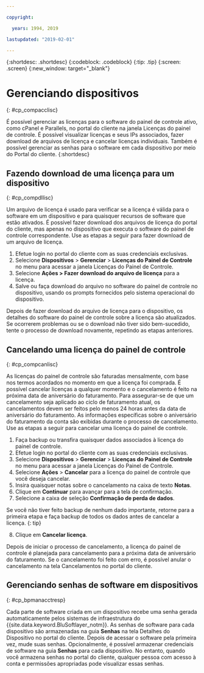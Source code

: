 ```yaml
---

copyright:

  years: 1994, 2019

lastupdated: "2019-02-01"

---
```


{:shortdesc: .shortdesc}
{:codeblock: .codeblock}
{:tip: .tip}
{:screen: .screen}
{:new_window: target="_blank"}

# Gerenciando dispositivos
{: #cp_compacclisc}

É possível gerenciar as licenças para o software do painel de controle ativo, como cPanel e Parallels, no portal do cliente na janela Licenças do painel de controle. É possível visualizar licenças e seus IPs associados, fazer download de arquivos de licença e cancelar licenças individuais. Também é possível gerenciar as senhas para o software em cada dispositivo por meio do Portal do cliente.
{:shortdesc}


## Fazendo download de uma licença para um dispositivo
{: #cp_compdllisc}

Um arquivo de licença é usado para verificar se a licença é válida para o software em um dispositivo e para quaisquer recursos de software que estão ativados. É possível fazer download dos arquivos de licença do portal do cliente, mas apenas no dispositivo que executa o software do painel de controle correspondente. Use as etapas a seguir para fazer download de um arquivo de licença.

1. Efetue login no portal do cliente com as suas credenciais exclusivas.
2. Selecione **Dispositivos** > **Gerenciar** > **Licenças do Painel de Controle** no menu para acessar a janela Licenças do Painel de Controle.
3. Selecione **Ações > Fazer download do arquivo de licença** para a licença.
4. Salve ou faça download do arquivo no software do painel de controle no dispositivo, usando os prompts fornecidos pelo sistema operacional do dispositivo.

Depois de fazer download do arquivo de licença para o dispositivo, os detalhes do software do painel de controle sobre a licença são atualizados. Se ocorrerem problemas ou se o download não tiver sido bem-sucedido, tente o processo de download novamente, repetindo as etapas anteriores.

## Cancelando uma licença do painel de controle
{: #cp_compcanlisc}

As licenças do painel de controle são faturadas mensalmente, com base nos termos acordados no momento em que a licença foi comprada. É possível cancelar licenças a qualquer momento e o cancelamento é feito na próxima data de aniversário do faturamento. Para assegurar-se de que um cancelamento seja aplicado ao ciclo de faturamento atual, os cancelamentos devem ser feitos pelo menos 24 horas antes da data de aniversário do faturamento. As informações específicas sobre o aniversário do faturamento da conta são exibidas durante o processo de cancelamento. Use as etapas a seguir para cancelar uma licença do painel de controle.

1. Faça backup ou transfira quaisquer dados associados à licença do painel de controle.
2. Efetue login no portal do cliente com as suas credenciais exclusivas.
3. Selecione **Dispositivos** > **Gerenciar** > **Licenças do Painel de Controle** no menu para acessar a janela Licenças do Painel de Controle.
4. Selecione **Ações** > **Cancelar** para a licença do painel de controle que você deseja cancelar.
5. Insira quaisquer notas sobre o cancelamento na caixa de texto **Notas**.
6. Clique em **Continuar** para avançar para a tela de confirmação.
7. Selecione a caixa de seleção **Confirmação de perda de dados**.

  Se você não tiver feito backup de nenhum dado importante, retorne para a primeira etapa e faça backup de todos os dados antes de cancelar a licença.
  {: tip}

8. Clique em **Cancelar licença**.

Depois de iniciar o processo de cancelamento, a licença do painel de controle é planejada para cancelamento para a próxima data de aniversário do faturamento. Se o cancelamento foi feito com erro, é possível anular o cancelamento na tela Cancelamentos no portal do cliente.

## Gerenciando senhas de software em dispositivos
{: #cp_bpmanacctresp}

Cada parte de software criada em um dispositivo recebe uma senha gerada automaticamente pelos sistemas de infraestrutura do {{site.data.keyword.BluSoftlayer_notm}}. As senhas de software para cada dispositivo são armazenadas na guia **Senhas** na tela Detalhes do Dispositivo no portal do cliente. Depois de acessar o software pela primeira vez, mude suas senhas. Opcionalmente, é possível armazenar credenciais de software na guia **Senhas** para cada dispositivo. No entanto, quando você armazena senhas no portal do cliente, qualquer pessoa com acesso à conta e permissões apropriadas pode visualizar essas senhas.
